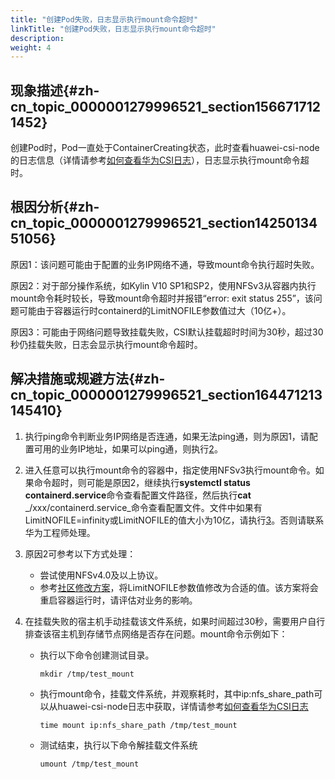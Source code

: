 ```yaml
---
title: "创建Pod失败，日志显示执行mount命令超时"
linkTitle: "创建Pod失败，日志显示执行mount命令超时"
description: 
weight: 4
---
```


## 现象描述{#zh-cn_topic_0000001279996521_section1566717121452}

创建Pod时，Pod一直处于ContainerCreating状态，此时查看huawei-csi-node的日志信息（详情请参考[如何查看华为CSI日志](/v4.5.0/common-operations/collecting-information/viewing-huawei-csi-logs)），日志显示执行mount命令超时。

## 根因分析{#zh-cn_topic_0000001279996521_section1425013451056}

原因1：该问题可能由于配置的业务IP网络不通，导致mount命令执行超时失败。

原因2：对于部分操作系统，如Kylin V10 SP1和SP2，使用NFSv3从容器内执行mount命令耗时较长，导致mount命令超时并报错“error: exit status 255”，该问题可能由于容器运行时containerd的LimitNOFILE参数值过大（10亿+）。

原因3：可能由于网络问题导致挂载失败，CSI默认挂载超时时间为30秒，超过30秒仍挂载失败，日志会显示执行mount命令超时。

## 解决措施或规避方法{#zh-cn_topic_0000001279996521_section164471213145410}

1.  执行ping命令判断业务IP网络是否连通，如果无法ping通，则为原因1，请配置可用的业务IP地址，如果可以ping通，则执行[2](#li21141916181411)。
2.  <a name="li21141916181411"></a>进入任意可以执行mount命令的容器中，指定使用NFSv3执行mount命令。如果命令超时，则可能是原因2，继续执行**systemctl status containerd.service**命令查看配置文件路径，然后执行**cat** _/xxx/containerd.service_命令查看配置文件。文件中如果有LimitNOFILE=infinity或LimitNOFILE的值大小为10亿，请执行[3](#li560665881414)。否则请联系华为工程师处理。
3.  <a name="li560665881414"></a>原因2可参考以下方式处理：
    -   尝试使用NFSv4.0及以上协议。
    -   参考[社区修改方案](https://github.com/containerd/containerd/issues/3201)，将LimitNOFILE参数值修改为合适的值。该方案将会重启容器运行时，请评估对业务的影响。

4.  在挂载失败的宿主机手动挂载该文件系统，如果时间超过30秒，需要用户自行排查该宿主机到存储节点网络是否存在问题。mount命令示例如下：
    -   执行以下命令创建测试目录。

        ```
        mkdir /tmp/test_mount
        ```

    -   执行mount命令，挂载文件系统，并观察耗时，其中ip:nfs\_share\_path可以从huawei-csi-node日志中获取，详情请参考[如何查看华为CSI日志](/v4.5.0/common-operations/collecting-information/viewing-huawei-csi-logs)

        ```
        time mount ip:nfs_share_path /tmp/test_mount
        ```

    -   测试结束，执行以下命令解挂载文件系统

        ```
        umount /tmp/test_mount
        ```

